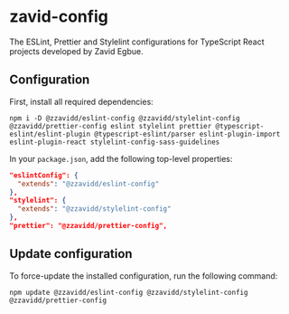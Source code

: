 # zavid-config

The ESLint, Prettier and Stylelint configurations for TypeScript React projects developed by Zavid Egbue.

## Configuration

First, install all required dependencies:

```
npm i -D @zzavidd/eslint-config @zzavidd/stylelint-config @zzavidd/prettier-config eslint stylelint prettier @typescript-eslint/eslint-plugin @typescript-eslint/parser eslint-plugin-import eslint-plugin-react stylelint-config-sass-guidelines
```

In your `package.json`, add the following top-level properties:

```json
"eslintConfig": {
  "extends": "@zzavidd/eslint-config"
},
"stylelint": {
  "extends": "@zzavidd/stylelint-config"
},
"prettier": "@zzavidd/prettier-config",
```

## Update configuration

To force-update the installed configuration, run the following command:

```
npm update @zzavidd/eslint-config @zzavidd/stylelint-config @zzavidd/prettier-config
```